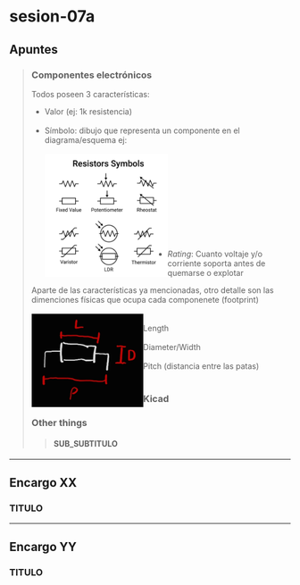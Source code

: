# sesion-07a

## Apuntes
>
> ### Componentes electrónicos
> Todos poseen 3 características: <br/>
> * Valor (ej: 1k resistencia) <br/><br/>
> * Símbolo: dibujo que representa un componente en el diagrama/esquema ej: <br/><br/> <img align="left" src="./files/resistorSymbols.jpg" width=220> <br/><br/><br/><br/><br/><br/><br/><br/><br/><br/>
> * *Rating*: Cuanto voltaje y/o corriente soporta antes de quemarse o explotar <br/>
>
> Aparte de las características ya mencionadas, otro detalle son las dimenciones físicas que ocupa cada componenete (footprint) <br/><br/>
> <img align="left" src="./files/footprint.jpg" width=200> <br/> Length <br/><br/> Diameter/Width <br/><br/> Pitch (distancia entre las patas) <br/><br/>
>
> ### Kicad
>
> ### Other things
>
>> #### SUB_SUBTITULO
-----------------------------------------------------------------------------------------------------------
## Encargo XX
### TITULO
>
>
-----------------------------------------------------------------------------------------------------------
## Encargo YY
### TITULO
>
>
